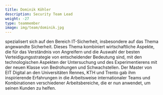 ```yaml
---
title: Dominik Köhler
description: Security Team Lead
weight: -27
type: teammember
image: img/team/dominik.jpg
---
```


spezialisert sich auf den Bereich IT-Sicherheit, insbesondere auf das Thema angewandte Sicherheit. Dieses Thema kombiniert wirtschaftliche Aspekte, die für das Verständnis von Angreifern und die Auswahl der besten Verteidigungsstrategie von entscheidender Bedeutung sind, mit den technologischen Aspekten der Untersuchung und des Experimentierens mit der neuen Klasse von Bedrohungen und Schwachstellen. Der Master von EIT Digital an den Universitäten Rennes, KTH und Trento gab ihm inspirierende Erfahrungen in die Arbeitsweise internationaler Teams und Kombinationen verschiedener Arbeitsbereiche, die er nun anwendet, um seinen Kunden zu helfen.
